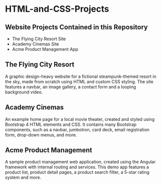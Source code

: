 # HTML-and-CSS-Projects

## Website Projects Contained in this Repository
- The Flying City Resort Site
- Academy Cinemas Site
- Acme Product Management App

## The Flying City Resort
A graphic design-heavy website for a fictional steampunk-themed resort in the sky, made from scratch using HTML and custom CSS styling. The site features a navbar, an image gallery, a contact form and a looping background video.

## Academy Cinemas
An example home page for a local movie theater, created and styled using Bootstrap 4 HTML elements and CSS. It contains many Bootstrap components, such as a navbar, jumbotron, card deck, email registration form, drop-down menus, and more.

## Acme Product Management
A sample product management web application, created using the Angular framework with internal routing and services. This demo app features a product list, product detail pages, a product search filter, a 5-star rating system and more.
